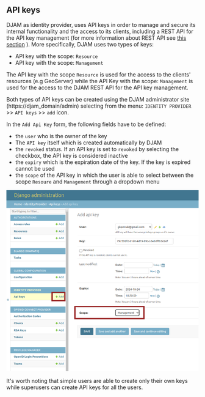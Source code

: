 ## API keys

DJAM as identity provider, uses API keys in order to manage and secure its internal functionality and the access to its clients, including a REST API for the API key management (for more information about REST API see [this section](/rest-api) ). More specifically, DJAM uses two types of keys:

* API key with the scope: `Resource`
* API key with the scope: `Management`

The API key with the scope `Resource` is used for the access to the clients' resources (e.g GeoServer) while the API Key with the scope: `Management` is used for the access to the DJAM REST API for the API key management.

Both types of API keys can be created using the DJAM administrator site (https://djam_domain/admin) selecting from the menu: `IDENTITY PROVIDER` >> `API keys` >> `add` icon.

In the `Add Api Key` form, the following fields have to be defined:

* the `user` who is the owner of the key
* The `API key` itself which is created automatically by DJAM
* the `revoked` status. If an API key is set to `revoked` by selecting the checkbox, the API key is considered inactive
* the `expiry` which is the expiration date of the key. If the key is expired cannot be used
* the `scope` of the API key in which the user is able to select between the scope `Resoure` and `Management` through a dropdown menu

![API keys scope selection](images/api_keys_admin.png)

It's worth noting that simple users are able to create only their own keys while superusers can create API keys for all the users.